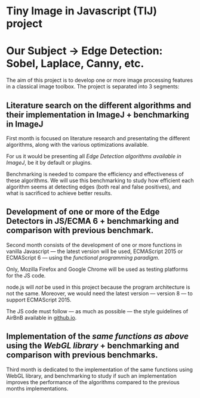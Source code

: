 # Tiny Image in Javascript (TIJ) project

# Our Subject -> Edge Detection: Sobel, Laplace, Canny, etc.

The aim of this project is to develop one or more image processing features in a classical image toolbox.
The project is separated into 3 segments:

## Literature search on the different algorithms and their implementation in ImageJ + benchmarking in ImageJ

 First month is focused on literature research and presentating the different algorithms, along with the various optimizations available.

For us it would be presenting all *Edge Detection algorithms available in ImageJ*, be it by default or plugins.

Benchmarking is needed to compare the efficiency and effectiveness of these algorithms.
We will use this benchmarking to study how efficient each algorithm seems at detecting edges (both real and false positives), and what is sacrificed to achieve better results.

## Development of one or more of the Edge Detectors in JS/ECMA 6 + benchmarking and comparison with previous benchmark.

Second month consists of the development of one or more functions in vanilla Javascript — the latest version will be used, ECMAScript 2015 or ECMAScript 6 — using the *functional programming paradigm*.


Only, Mozilla Firefox and Google Chrome will be used as testing platforms for the JS code.

node.js will *not* be used in this project because the program architecture is not the same. Moreover, we would need the latest version — version 8 — to support ECMAScript 2015.


The JS code must follow — as much as possible — the style guidelines of AirBnB available in [github.io](https://github.com/airbnb/javascript).


## Implementation of the *same functions as above* using the *WebGL library* + benchmarking and comparison with previous benchmarks.

Third month is dedicated to the implementation of the same functions using WebGL library, and benchmarking to study if such an implementation improves the performance of the algorithms compared to the previous months implementations.
